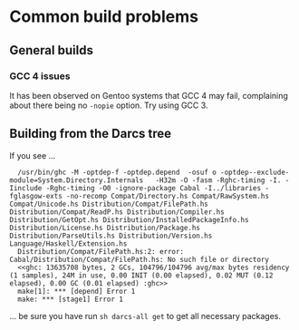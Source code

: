 # Common build problems

## General builds

### GCC 4 issues


It has been observed on Gentoo systems that GCC 4 may fail, complaining about there being no `-nopie` option. Try using GCC 3.

## Building from the Darcs tree


If you see ...

```wiki
  /usr/bin/ghc -M -optdep-f -optdep.depend  -osuf o -optdep--exclude-module=System.Directory.Internals   -H32m -O -fasm -Rghc-timing -I. -Iinclude -Rghc-timing -O0 -ignore-package Cabal -I../libraries -fglasgow-exts -no-recomp Compat/Directory.hs Compat/RawSystem.hs Compat/Unicode.hs Distribution/Compat/FilePath.hs Distribution/Compat/ReadP.hs Distribution/Compiler.hs Distribution/GetOpt.hs Distribution/InstalledPackageInfo.hs Distribution/License.hs Distribution/Package.hs Distribution/ParseUtils.hs Distribution/Version.hs Language/Haskell/Extension.hs
  Distribution/Compat/FilePath.hs:2: error: Cabal/Distribution/Compat/FilePath.hs: No such file or directory
  <<ghc: 13635708 bytes, 2 GCs, 104796/104796 avg/max bytes residency (1 samples), 24M in use, 0.00 INIT (0.00 elapsed), 0.02 MUT (0.12 elapsed), 0.00 GC (0.01 elapsed) :ghc>>
  make[1]: *** [depend] Error 1
  make: *** [stage1] Error 1
```


... be sure you have run `sh darcs-all get` to get all necessary packages.
